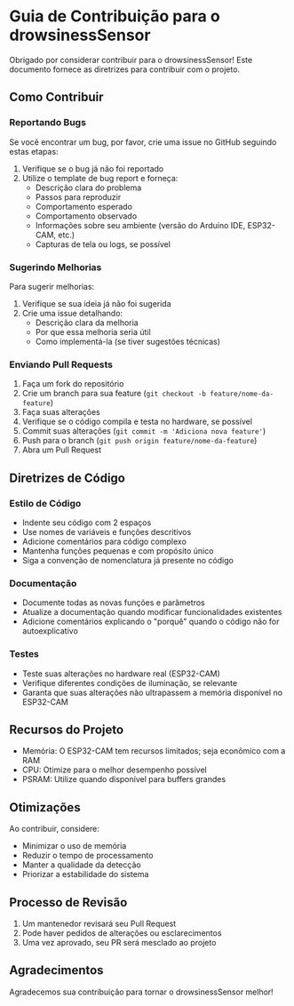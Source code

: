 # Guia de Contribuição para o drowsinessSensor

Obrigado por considerar contribuir para o drowsinessSensor! Este documento fornece as diretrizes para contribuir com o projeto.

## Como Contribuir

### Reportando Bugs

Se você encontrar um bug, por favor, crie uma issue no GitHub seguindo estas etapas:

1. Verifique se o bug já não foi reportado
2. Utilize o template de bug report e forneça:
   - Descrição clara do problema
   - Passos para reproduzir
   - Comportamento esperado
   - Comportamento observado
   - Informações sobre seu ambiente (versão do Arduino IDE, ESP32-CAM, etc.)
   - Capturas de tela ou logs, se possível

### Sugerindo Melhorias

Para sugerir melhorias:

1. Verifique se sua ideia já não foi sugerida
2. Crie uma issue detalhando:
   - Descrição clara da melhoria
   - Por que essa melhoria seria útil
   - Como implementá-la (se tiver sugestões técnicas)

### Enviando Pull Requests

1. Faça um fork do repositório
2. Crie um branch para sua feature (`git checkout -b feature/nome-da-feature`)
3. Faça suas alterações
4. Verifique se o código compila e testa no hardware, se possível
5. Commit suas alterações (`git commit -m 'Adiciona nova feature'`)
6. Push para o branch (`git push origin feature/nome-da-feature`)
7. Abra um Pull Request

## Diretrizes de Código

### Estilo de Código

- Indente seu código com 2 espaços
- Use nomes de variáveis e funções descritivos
- Adicione comentários para código complexo
- Mantenha funções pequenas e com propósito único
- Siga a convenção de nomenclatura já presente no código

### Documentação

- Documente todas as novas funções e parâmetros
- Atualize a documentação quando modificar funcionalidades existentes
- Adicione comentários explicando o "porquê" quando o código não for autoexplicativo

### Testes

- Teste suas alterações no hardware real (ESP32-CAM)
- Verifique diferentes condições de iluminação, se relevante
- Garanta que suas alterações não ultrapassem a memória disponível no ESP32-CAM

## Recursos do Projeto

- Memória: O ESP32-CAM tem recursos limitados; seja econômico com a RAM
- CPU: Otimize para o melhor desempenho possível
- PSRAM: Utilize quando disponível para buffers grandes

## Otimizações

Ao contribuir, considere:

- Minimizar o uso de memória
- Reduzir o tempo de processamento
- Manter a qualidade da detecção
- Priorizar a estabilidade do sistema

## Processo de Revisão

1. Um mantenedor revisará seu Pull Request
2. Pode haver pedidos de alterações ou esclarecimentos
3. Uma vez aprovado, seu PR será mesclado ao projeto

## Agradecimentos

Agradecemos sua contribuição para tornar o drowsinessSensor melhor! 
